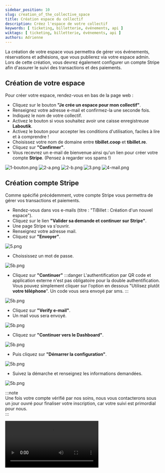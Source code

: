 ```yaml
---
sidebar_position: 10
slug: creation_of_the_collective_space
title: Création espace du collectif
description: Créez l'espace de votre collectif
keywords: [ ticketing, billetterie, événements, api ]
wiktags: [ ticketing, billetterie, événements, api ]
authors: Adrienne
---
```


La création de votre espace vous permettra de gérer vos événements, réservations et adhésions, que vous publierez via votre espace admin.  
Lors de cette création, vous devrez également configurer un compte Stripe afin d'assurer le suivi des transactions et des paiements.

## Création de votre espace 

Pour créer votre espace, rendez-vous en bas de la page web :  

- Cliquez sur le bouton **"Je crée un espace pour mon collectif"**.  
- Renseignez votre adresse e-mail et confirmez-la une seconde fois.  
- Indiquez le nom de votre collectif.  
- Activez le bouton si vous souhaitez avoir une caisse enregistreuse **Laboutik**.  
- Activez le bouton pour accepter les conditions d'utilisation, faciles à lire et à comprendre !  
- Choisissez votre nom de domaine entre **tibillet.coop** et **tibillet.re**.  
- Cliquez sur **"Confirmer"**.  
- Vous recevrez un e-mail de bienvenue ainsi qu'un lien pour créer votre compte **Stripe**. (Pensez à regarder vos spams !)

![1-bouton.png](/img/1-bouton.png)
![2-a.png](/img/2.a.png)
![2-b.png](/img/2.b.png)
![3.png](/img/3.png)
![4-mail.png](/img/4-mail.png)

## Création compte Stripe

Comme spécifié précédemment, votre compte Stripe vous permettra de gérer vos transactions et paiements.

- Rendez-vous dans vos e-mails (titre : "TiBillet : Création d'un nouvel espace").  
- Cliquez sur le lien **"Valider sa demande et continuer sur Stripe"**.  
- Une page Stripe va s'ouvrir.  
- Renseignez votre adresse mail.  
- Cliquez sur **"Envoyer"**.  

![5.png](/img/5.png)  

- Choississez un mot de passe.

![5b.png](/img/5b.png)  

- Cliquez sur **"Continuer"**
:::danger
L'authentification par QR code et application externe n'est pas obligatoire pour la double authentification. Vous pouvez simplement cliquer sur l'option en dessous "Utilisez plutôt **votre téléphone**".
Un code vous sera envoyé par sms.
:::

![5b.png](/img/5c.png)  

- Cliquez sur **"Verify e-mail"**.  
- Un mail vous sera envoyé.  

![5b.png](/img/5d.png)  

- Cliquez sur **"Continuer vers le Dashboard"**.  

![5b.png](/img/5e.png)  

- Puis cliquez sur **"Démarrer la configuration"**.  

![5b.png](/img/5f.png)  

- Suivez la démarche et renseignez les informations demandées.

![5b.png](/img/5g.png)  


:::note  
Une fois votre compte vérifié par nos soins, nous vous contacterons sous un jour ouvré pour finaliser votre inscription, car votre suivi est primordial pour nous.  
:::

<video controls src="/img/creacollectif.mp4"></video>
